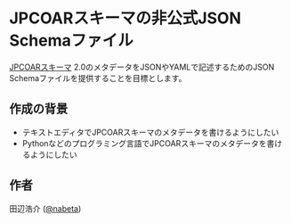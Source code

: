 # JPCOARスキーマの非公式JSON Schemaファイル

[JPCOARスキーマ](https://schema.irdb.nii.ac.jp/ja/schema) 2.0のメタデータをJSONやYAMLで記述するためのJSON Schemaファイルを提供することを目標とします。

## 作成の背景

- テキストエディタでJPCOARスキーマのメタデータを書けるようにしたい
- Pythonなどのプログラミング言語でJPCOARスキーマのメタデータを書けるようにしたい

## 作者

田辺浩介 ([@nabeta](https://github.com/nabeta))
